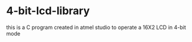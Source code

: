 # 4-bit-lcd-library
this is a C program created in atmel studio to operate a 16X2 LCD in 4-bit mode
